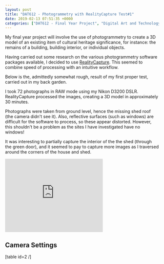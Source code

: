 ```yaml
---
layout: post
title: "DAT612 - Photogrammetry with RealityCapture Test#1"
date: 2019-02-13 07:51:35 +0000
categories: ["DAT612 - Final Year Project", "Digital Art and Technology"]
---
```


My final year project will involve the use of photogrammetry to create a 3D model of an existing item of cultural heritage significance, for instance: the remains of a building, building interior, or individual objects.

Having carried out some research on the various photogrammetry software packages available, I decided to use <a href="https://www.capturingreality.com/" target="_blank" rel="noopener">RealityCapture</a>. This seemed to combine speed of processing with an intuitive workflow.

Below is the, admittedly somewhat rough, result of my first proper test, carried out in my back garden.

I took 72 photographs in RAW mode using my Nikon D3200 DSLR. RealityCapture processed the images, creating a 3D model in approximately 30 minutes.

Photographs were taken from ground level, hence the missing shed roof (the camera didn't see it). Also, reflective surfaces (such as windows) are difficult for the software to process, so these appear distorted. However, this shouldn't be a problem as the sites I have investigated have no windows!

It was interesting to partially capture the interior of the the shed (through the green door), and it seemed to pay to capture more images as I traversed around the corners of the house and shed.

<iframe src="https://sketchfab.com/models/cba075b160b14f91b90ea96429630c67/embed" width="320" height="240" frameborder="0"><span data-mce-type="bookmark" style="display: inline-block; width: 0px; overflow: hidden; line-height: 0;" class="mce_SELRES_start">﻿</span></iframe>
<h2>Camera Settings</h2>
[table id=2 /]